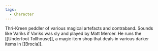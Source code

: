 ```yaml
---
tags:
  - Character
---
```

Thri-Kreen peddler of various magical artefacts and contraband. Sounds like Variks if Variks was sly and played by Matt Mercer. He runs the [[Underfoot Tollhouse]], a magic item shop that deals in various darker items in [[Brocia]].